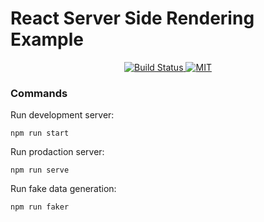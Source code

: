 # React Server Side Rendering Example

<div align="center">
  <a href="https://travis-ci.org/maximten/ssr">
    <img src="https://travis-ci.org/maximten/ssr.svg?branch=master" alt="Build Status"/>
  </a>
  <a href="https://opensource.org/licenses/MIT">
    <img src="https://img.shields.io/badge/License-MIT-yellow.svg" alt="MIT"/>
  </a>
</div>

### Commands
Run development server:
```shell
npm run start
```
Run prodaction server:
```shell
npm run serve
```
Run fake data generation:
```shell
npm run faker
```
